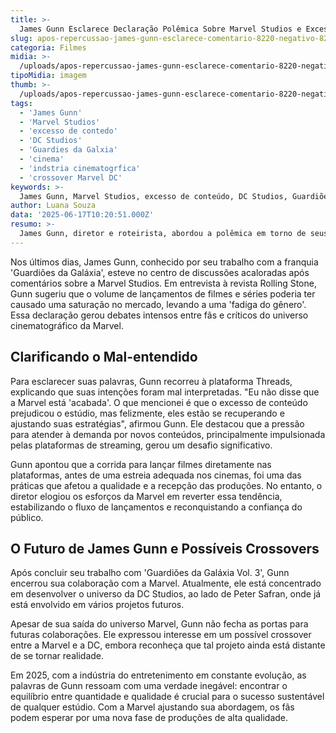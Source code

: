 ```yaml
---
title: >-
  James Gunn Esclarece Declaração Polêmica Sobre Marvel Studios e Excesso de Conteúdo
slug: apos-repercussao-james-gunn-esclarece-comentario-8220-negativo-8221-sobre-a-marvel-studios
categoria: Filmes
midia: >-
  /uploads/apos-repercussao-james-gunn-esclarece-comentario-8220-negativo-8221-sobre-a-marvel-studios-thumb.webp
tipoMidia: imagem
thumb: >-
  /uploads/apos-repercussao-james-gunn-esclarece-comentario-8220-negativo-8221-sobre-a-marvel-studios-thumb.webp
tags:
  - 'James Gunn'
  - 'Marvel Studios'
  - 'excesso de contedo'
  - 'DC Studios'
  - 'Guardies da Galxia'
  - 'cinema'
  - 'indstria cinematogrfica'
  - 'crossover Marvel DC'
keywords: >-
  James Gunn, Marvel Studios, excesso de conteúdo, DC Studios, Guardiões da Galáxia, cinema, indústria cinematográfica, crossover Marvel DC
author: Luana Souza
data: '2025-06-17T10:20:51.000Z'
resumo: >-
  James Gunn, diretor e roteirista, abordou a polêmica em torno de seus comentários sobre o impacto do excesso de conteúdo da Marvel Studios. Ele destacou que o estúdio está superando as dificuldades enfrentadas pelo ritmo acelerado de lançamentos.
---
```


Nos últimos dias, James Gunn, conhecido por seu trabalho com a franquia 'Guardiões da Galáxia', esteve no centro de discussões acaloradas após comentários sobre a Marvel Studios. Em entrevista à revista Rolling Stone, Gunn sugeriu que o volume de lançamentos de filmes e séries poderia ter causado uma saturação no mercado, levando a uma 'fadiga do gênero'. Essa declaração gerou debates intensos entre fãs e críticos do universo cinematográfico da Marvel.

## Clarificando o Mal-entendido

Para esclarecer suas palavras, Gunn recorreu à plataforma Threads, explicando que suas intenções foram mal interpretadas. "Eu não disse que a Marvel está 'acabada'. O que mencionei é que o excesso de conteúdo prejudicou o estúdio, mas felizmente, eles estão se recuperando e ajustando suas estratégias", afirmou Gunn. Ele destacou que a pressão para atender à demanda por novos conteúdos, principalmente impulsionada pelas plataformas de streaming, gerou um desafio significativo.

Gunn apontou que a corrida para lançar filmes diretamente nas plataformas, antes de uma estreia adequada nos cinemas, foi uma das práticas que afetou a qualidade e a recepção das produções. No entanto, o diretor elogiou os esforços da Marvel em reverter essa tendência, estabilizando o fluxo de lançamentos e reconquistando a confiança do público.

## O Futuro de James Gunn e Possíveis Crossovers

Após concluir seu trabalho com 'Guardiões da Galáxia Vol. 3', Gunn encerrou sua colaboração com a Marvel. Atualmente, ele está concentrado em desenvolver o universo da DC Studios, ao lado de Peter Safran, onde já está envolvido em vários projetos futuros.

Apesar de sua saída do universo Marvel, Gunn não fecha as portas para futuras colaborações. Ele expressou interesse em um possível crossover entre a Marvel e a DC, embora reconheça que tal projeto ainda está distante de se tornar realidade.

Em 2025, com a indústria do entretenimento em constante evolução, as palavras de Gunn ressoam com uma verdade inegável: encontrar o equilíbrio entre quantidade e qualidade é crucial para o sucesso sustentável de qualquer estúdio. Com a Marvel ajustando sua abordagem, os fãs podem esperar por uma nova fase de produções de alta qualidade.
